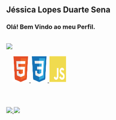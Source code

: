 <div style="display: inline_block" align:"center"> 
  <h2> Jéssica Lopes Duarte Sena </h2>
</div>
 
### Olá! Bem Vindo ao meu Perfil.

<div><br>
  <a href="https://github.com/jessicatilopes">
  <img height="160em" align="left" src="https://github-readme-stats.vercel.app/api/top-langs/?username=jessicatilopes2&layout=compact&langs_count=7&theme=dracula"/>
    
 <br>
</div>
<div><br>
   <img align="stretch" alt="Rafa-HTML" height="70" width="45" src="https://raw.githubusercontent.com/devicons/devicon/master/icons/html5/html5-original.svg">
   <img align="stretch" alt="Rafa-CSS" height="70" width="45" src="https://raw.githubusercontent.com/devicons/devicon/master/icons/css3/css3-original.svg">
   <img align="stretch" alt="Rafa-Js" height="70" width="45" src="https://raw.githubusercontent.com/devicons/devicon/master/icons/javascript/javascript-plain.svg">
 </div><br>
 
  ##    
     
 <div><br>
  <a href = "mailto:jessicatjlopes15@gmail.com"><img src="https://img.shields.io/badge/-Gmail-%23333?style=for-the-badge&logo=gmail&logoColor=red" target="_red"</a>
  <a href="https://www.linkedin.com/in/j%C3%A9ssica-lopes/" target="_blank"><img src="https://img.shields.io/badge/-LinkedIn-%230077B5?style=for-the-badge&logo=linkedin&logoColor=white" target="_blank"></a>
 </div><br>
